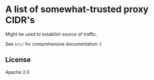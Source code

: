 # A list of somewhat-trusted proxy CIDR's

Might be used to establish source of traffic.

See `src/` for comprehensive documentation :)


## License

Apache 2.0

